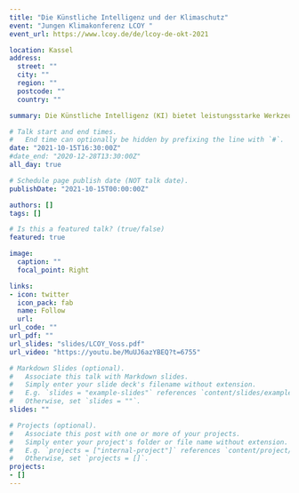 ```yaml
---
title: "Die Künstliche Intelligenz und der Klimaschutz"
event: "Jungen Klimakonferenz LCOY "
event_url: https://www.lcoy.de/de/lcoy-de-okt-2021

location: Kassel
address:
  street: ""
  city: ""
  region: ""
  postcode: ""
  country: ""

summary: Die Künstliche Intelligenz (KI) bietet leistungsstarke Werkzeuge um den Klimawandel in verschiedenen Anwendungen anzugehen – aber sie ist kein Allheilmittel. Sie kann Maßnahmen in der Abschwächung des Klimawandels unterstützen, beispielsweise durch die Reduzierung von Treibhausgasemissionen in verschiedenen Anwendungen im Energie-, Transport-, Industrie oder Gebäudesektor. Sie kann aber auch die Anpassung an ein sich veränderndes Klima unterstützen, wie z.B. in Frühwarnsystemen für Naturkatastrophen. Weiterhin kann die KI die Klimaforschung selbst unterstützen, indem beispielsweise komplexe Simulationsmodelle beschleunigt werden. Allerdings: Die KI für sich ist ein Werkzeugkasten. Falsch eingesetzt, können die Werkzeuge dem Klima auch schaden! Um das zu vermeiden, sollten KI-Anwendungen in Zusammenarbeit und im ständigen Austausch mit denen entwickelt werden, die die Technologie nutzen oder anderweitig von ihr betroffen sind, um unvorhergesehene Auswirkungen und Nachteile zu vermeiden.

# Talk start and end times.
#   End time can optionally be hidden by prefixing the line with `#`.
date: "2021-10-15T16:30:00Z"
#date_end: "2020-12-28T13:30:00Z"
all_day: true

# Schedule page publish date (NOT talk date).
publishDate: "2021-10-15T00:00:00Z"

authors: []
tags: []

# Is this a featured talk? (true/false)
featured: true

image:
  caption: ""
  focal_point: Right

links:
- icon: twitter
  icon_pack: fab
  name: Follow
  url: 
url_code: ""
url_pdf: ""
url_slides: "slides/LCOY_Voss.pdf"
url_video: "https://youtu.be/MuUJ6azYBEQ?t=6755"

# Markdown Slides (optional).
#   Associate this talk with Markdown slides.
#   Simply enter your slide deck's filename without extension.
#   E.g. `slides = "example-slides"` references `content/slides/example-slides.md`.
#   Otherwise, set `slides = ""`.
slides: ""

# Projects (optional).
#   Associate this post with one or more of your projects.
#   Simply enter your project's folder or file name without extension.
#   E.g. `projects = ["internal-project"]` references `content/project/deep-learning/index.md`.
#   Otherwise, set `projects = []`.
projects:
- []
---
```


